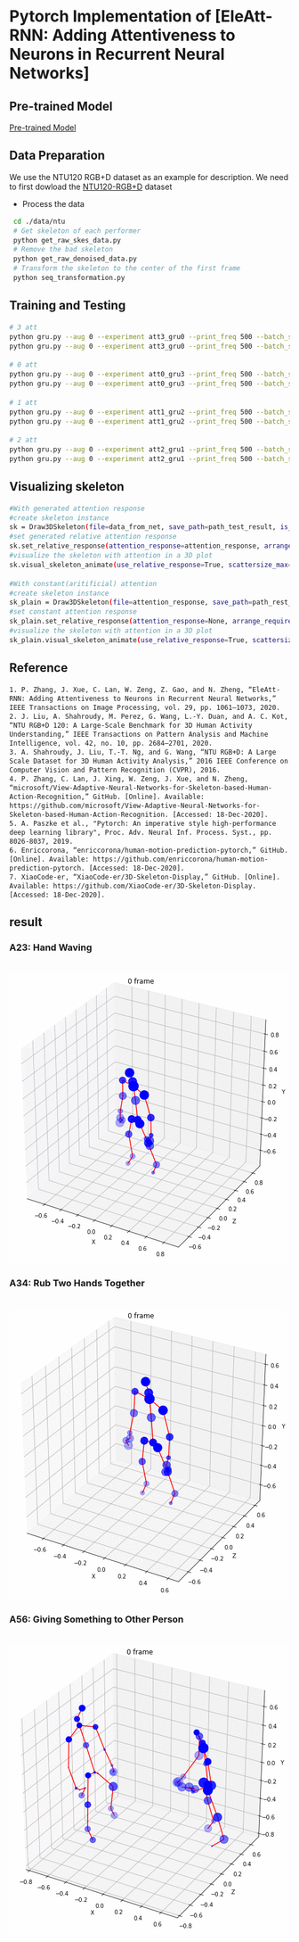 # Pytorch Implementation of [EleAtt-RNN: Adding Attentiveness to Neurons in Recurrent Neural Networks]

## Pre-trained Model

[Pre-trained Model](https://drive.google.com/drive/folders/1-859NwPYWt2UQoNpCdxwo5gn2QLsj5YV?usp=sharing)

## Data Preparation

We use the NTU120 RGB+D dataset as an example for description. We need to first dowload the [NTU120-RGB+D](https://github.com/shahroudy/NTURGB-D) dataset

- Process the data
```bash
 cd ./data/ntu
 # Get skeleton of each performer
 python get_raw_skes_data.py
 # Remove the bad skeleton 
 python get_raw_denoised_data.py
 # Transform the skeleton to the center of the first frame
 python seq_transformation.py
```


## Training and Testing

```bash
# 3 att
python gru.py --aug 0 --experiment att3_gru0 --print_freq 500 --batch_size 256 --lr 0.005 --train 1 --max_epoches 100 --att 3
python gru.py --aug 0 --experiment att3_gru0 --print_freq 500 --batch_size 256 --lr 0.005 --train 0 --max_epoches 1 --att 3

# 0 att
python gru.py --aug 0 --experiment att0_gru3 --print_freq 500 --batch_size 256 --lr 0.005 --train 1 --max_epoches 100
python gru.py --aug 0 --experiment att0_gru3 --print_freq 500 --batch_size 256 --lr 0.005 --train 0 --max_epoches 1

# 1 att
python gru.py --aug 0 --experiment att1_gru2 --print_freq 500 --batch_size 256 --lr 0.005 --train 1 --max_epoches 100 --att 1
python gru.py --aug 0 --experiment att1_gru2 --print_freq 500 --batch_size 256 --lr 0.005 --train 0 --max_epoches 1 --att 1

# 2 att
python gru.py --aug 0 --experiment att2_gru1 --print_freq 500 --batch_size 256 --lr 0.005 --train 1 --max_epoches 100 --att 2
python gru.py --aug 0 --experiment att2_gru1 --print_freq 500 --batch_size 256 --lr 0.005 --train 0 --max_epoches 1 --att 2
```

## Visualizing skeleton

```bash
#With generated attention response
#create skeleton instance
sk = Draw3DSkeleton(file=data_from_net, save_path=path_test_result, is_file_txt=False)
#set generated relative attention response
sk.set_relative_response(attention_response=attention_response, arrange_required=True)
#visualize the skeleton with attention in a 3D plot
sk.visual_skeleton_animate(use_relative_response=True, scattersize_max=300, sleep_time=0.1, is_image_save=True, skeleton_color='r', joint_color='blue')

#With constant(aritificial) attention
#create skeleton instance
sk_plain = Draw3DSkeleton(file=attention_response, save_path=path_rest_result_plain, is_file_txt=False) 
#set constant attention response
sk_plain.set_relative_response(attention_response=None, arrange_required=False)
#visualize the skeleton with attention in a 3D plot
sk_plain.visual_skeleton_animate(use_relative_response=True, scattersize_max=50, sleep_time=0.5, is_image_save=True, skeleton_color='r', joint_color='blue')
```

## Reference


```
1. P. Zhang, J. Xue, C. Lan, W. Zeng, Z. Gao, and N. Zheng, “EleAtt-RNN: Adding Attentiveness to Neurons in Recurrent Neural Networks,” IEEE Transactions on Image Processing, vol. 29, pp. 1061–1073, 2020. 
2. J. Liu, A. Shahroudy, M. Perez, G. Wang, L.-Y. Duan, and A. C. Kot, “NTU RGB+D 120: A Large-Scale Benchmark for 3D Human Activity Understanding,” IEEE Transactions on Pattern Analysis and Machine Intelligence, vol. 42, no. 10, pp. 2684–2701, 2020. 
3. A. Shahroudy, J. Liu, T.-T. Ng, and G. Wang, “NTU RGB+D: A Large Scale Dataset for 3D Human Activity Analysis,” 2016 IEEE Conference on Computer Vision and Pattern Recognition (CVPR), 2016. 
4. P. Zhang, C. Lan, J. Xing, W. Zeng, J. Xue, and N. Zheng, “microsoft/View-Adaptive-Neural-Networks-for-Skeleton-based-Human-Action-Recognition,” GitHub. [Online]. Available: https://github.com/microsoft/View-Adaptive-Neural-Networks-for-Skeleton-based-Human-Action-Recognition. [Accessed: 18-Dec-2020]. 
5. A. Paszke et al., "Pytorch: An imperative style high-performance deep learning library", Proc. Adv. Neural Inf. Process. Syst., pp. 8026-8037, 2019.
6. Enriccorona, “enriccorona/human-motion-prediction-pytorch,” GitHub. [Online]. Available: https://github.com/enriccorona/human-motion-prediction-pytorch. [Accessed: 18-Dec-2020]. 
7. XiaoCode-er, “XiaoCode-er/3D-Skeleton-Display,” GitHub. [Online]. Available: https://github.com/XiaoCode-er/3D-Skeleton-Display. [Accessed: 18-Dec-2020]. 
```

## result
### A23: Hand Waving <br><br>
![result1](https://github.com/jongwoopark7978/rnn_visual/blob/main/result/wave_hands.gif)
### A34: Rub Two Hands Together <br><br>
![result2](https://github.com/jongwoopark7978/rnn_visual/blob/main/result/rub_two_hands.gif)
### A56: Giving Something to Other Person <br><br>
![result3](https://github.com/jongwoopark7978/rnn_visual/blob/main/result/give_something_to_eachother.gif)

